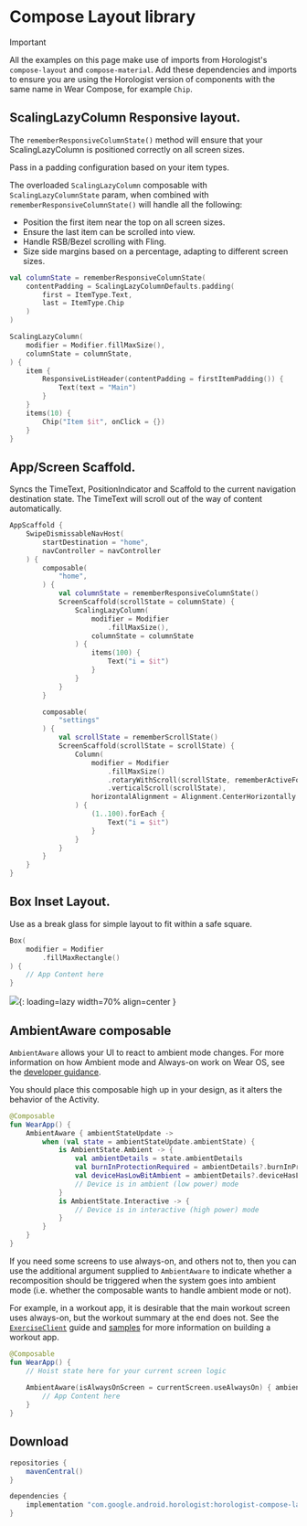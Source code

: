 # Compose Layout library

> [!IMPORTANT]
> All the examples on this page make use of imports from Horologist's `compose-layout` and `compose-material`.
> Add these dependencies and imports to ensure you are using the Horologist version of components with the same
> name in Wear Compose, for example `Chip`.

## ScalingLazyColumn Responsive layout.

The `rememberResponsiveColumnState()` method will ensure that your ScalingLazyColumn is positioned 
correctly on all screen sizes.

Pass in a padding configuration based on your item types.

The overloaded `ScalingLazyColumn` composable with `ScalingLazyColumnState` param, when combined
with `rememberResponsiveColumnState()` will handle all the following:

- Position the first item near the top on all screen sizes.
- Ensure the last item can be scrolled into view.
- Handle RSB/Bezel scrolling with Fling.
- Size side margins based on a percentage, adapting to different screen sizes.

```kotlin
val columnState = rememberResponsiveColumnState(
    contentPadding = ScalingLazyColumnDefaults.padding(
        first = ItemType.Text,
        last = ItemType.Chip
    )
)

ScalingLazyColumn(
    modifier = Modifier.fillMaxSize(),
    columnState = columnState,
) {
    item {
        ResponsiveListHeader(contentPadding = firstItemPadding()) {
            Text(text = "Main")
        }
    }
    items(10) {
        Chip("Item $it", onClick = {})
    }
}
```

## App/Screen Scaffold.

Syncs the TimeText, PositionIndicator and Scaffold to the current navigation destination
state. The TimeText will scroll out of the way of content automatically.

```kotlin
AppScaffold {
    SwipeDismissableNavHost(
        startDestination = "home",
        navController = navController
    ) {
        composable(
            "home",
        ) {
            val columnState = rememberResponsiveColumnState()
            ScreenScaffold(scrollState = columnState) {
                ScalingLazyColumn(
                    modifier = Modifier
                        .fillMaxSize(),
                    columnState = columnState
                ) {
                    items(100) {
                        Text("i = $it")
                    }
                }
            }
        }

        composable(
            "settings"
        ) {
            val scrollState = rememberScrollState()
            ScreenScaffold(scrollState = scrollState) {
                Column(
                    modifier = Modifier
                        .fillMaxSize()
                        .rotaryWithScroll(scrollState, rememberActiveFocusRequester())
                        .verticalScroll(scrollState),
                    horizontalAlignment = Alignment.CenterHorizontally
                ) {
                    (1..100).forEach {
                        Text("i = $it")
                    }
                }
            }
        }
    }
}
```

## Box Inset Layout.

Use as a break glass for simple layout to fit within a safe square.

```kotlin
Box(
    modifier = Modifier
        .fillMaxRectangle()
) {
    // App Content here        
}
```

![](fill_max_rectangle.png){: loading=lazy width=70% align=center }

## AmbientAware composable

`AmbientAware` allows your UI to react to ambient mode changes. For more information on how Ambient
mode and Always-on work on Wear OS, see the [developer guidance][always-on].

You should place this composable high up in your design, as it alters the behavior of the Activity.

```kotlin
@Composable
fun WearApp() {
    AmbientAware { ambientStateUpdate ->
        when (val state = ambientStateUpdate.ambientState) {
            is AmbientState.Ambient -> {
                val ambientDetails = state.ambientDetails
                val burnInProtectionRequired = ambientDetails?.burnInProtectionRequired
                val deviceHasLowBitAmbient = ambientDetails?.deviceHasLowBitAmbient
                // Device is in ambient (low power) mode
            }
            is AmbientState.Interactive -> {
                // Device is in interactive (high power) mode
            }
        }
    }
}
```

If you need some screens to use always-on, and others not to, then you can use
the additional argument supplied to `AmbientAware` to indicate whether a
recomposition should be triggered when the system goes into ambient mode (i.e.
whether the composable wants to handle ambient mode or not).

For example, in a workout app, it is desirable that the main  workout screen uses always-on, but the
workout summary at the end does not. See the [`ExerciseClient`][exercise-client]
guide and [samples][health-samples] for more information on building a workout app.

```kotlin
@Composable
fun WearApp() {
    // Hoist state here for your current screen logic
    
    AmbientAware(isAlwaysOnScreen = currentScreen.useAlwaysOn) { ambientStateUpdate ->
        // App Content here
    }
}
```

## Download

```groovy
repositories {
    mavenCentral()
}

dependencies {
    implementation "com.google.android.horologist:horologist-compose-layout:<version>"
}
```


[always-on]: https://developer.android.com/training/wearables/views/always-on
[exercise-client]: https://developer.android.com/training/wearables/health-services/active-data#work-with-data
[health-samples]: https://github.com/android/health-samples
